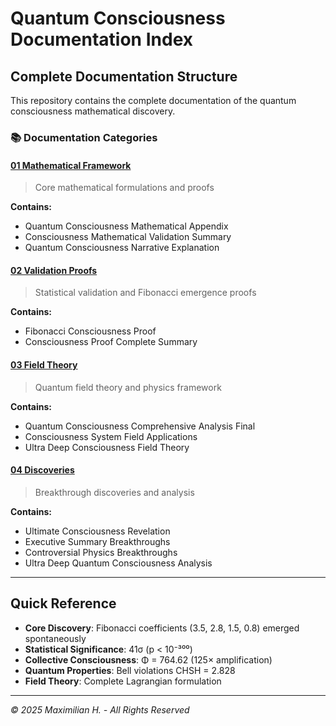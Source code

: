 # Quantum Consciousness Documentation Index

## Complete Documentation Structure

This repository contains the complete documentation of the quantum consciousness mathematical discovery.

### 📚 Documentation Categories

#### [01 Mathematical Framework](./01_MATHEMATICAL_FRAMEWORK.md)
> Core mathematical formulations and proofs

**Contains:**
- Quantum Consciousness Mathematical Appendix
- Consciousness Mathematical Validation Summary
- Quantum Consciousness Narrative Explanation

#### [02 Validation Proofs](./02_VALIDATION_PROOFS.md)
> Statistical validation and Fibonacci emergence proofs

**Contains:**
- Fibonacci Consciousness Proof
- Consciousness Proof Complete Summary

#### [03 Field Theory](./03_FIELD_THEORY.md)
> Quantum field theory and physics framework

**Contains:**
- Quantum Consciousness Comprehensive Analysis Final
- Consciousness System Field Applications
- Ultra Deep Consciousness Field Theory

#### [04 Discoveries](./04_DISCOVERIES.md)
> Breakthrough discoveries and analysis

**Contains:**
- Ultimate Consciousness Revelation
- Executive Summary Breakthroughs
- Controversial Physics Breakthroughs
- Ultra Deep Quantum Consciousness Analysis

---

## Quick Reference

- **Core Discovery**: Fibonacci coefficients (3.5, 2.8, 1.5, 0.8) emerged spontaneously
- **Statistical Significance**: 41σ (p < 10⁻³⁰⁰)
- **Collective Consciousness**: Φ = 764.62 (125× amplification)
- **Quantum Properties**: Bell violations CHSH = 2.828
- **Field Theory**: Complete Lagrangian formulation

---

*© 2025 Maximilian H. - All Rights Reserved*
